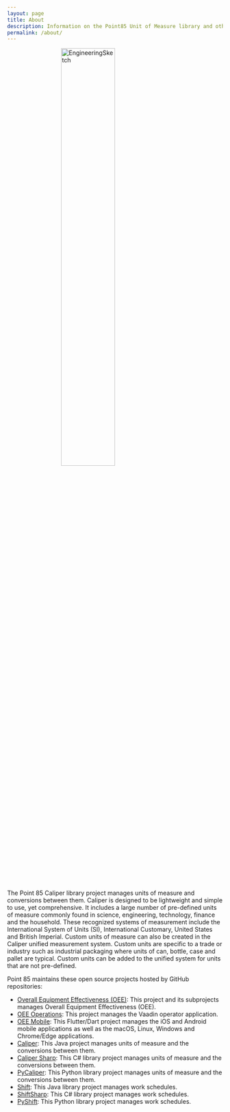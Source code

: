 ```yaml
---
layout: page
title: About
description: Information on the Point85 Unit of Measure library and other projects.
permalink: /about/
---
```

<img src="../resources/images/EngineeringSketch.jpg" alt="EngineeringSketch" style="width:50%; display: block; margin-left: auto; margin-right: auto;"> 

The Point 85 Caliper library project manages units of measure and conversions between them. Caliper is designed to be lightweight and simple to use, yet comprehensive. It includes a large number of pre-defined units of measure commonly found in science, engineering, technology, finance and the household. These recognized systems of measurement include the International System of Units (SI), International Customary, United States and British Imperial. Custom units of measure can also be created in the Caliper unified measurement system. Custom units are specific to a trade or industry such as industrial packaging where units of can, bottle, case and pallet are typical. Custom units can be added to the unified system for units that are not pre-defined.

Point 85 maintains these open source projects hosted by GitHub repositories:
- [Overall Equipment Effectiveness (OEE)](https://github.com/point85/OEE-Designer):  This project and its subprojects manages Overall Equipment Effectiveness (OEE).
- [OEE Operations](https://github.com/point85/OEE-Operations):  This project manages the Vaadin operator application.
- [OEE Mobile](https://github.com/point85/OEE-Mobile):  This Flutter/Dart project manages the iOS and Android mobile applications as well as the macOS, Linux, Windows and Chrome/Edge applications.
- [Caliper](https://github.com/point85/caliper): This Java project manages units of measure and the conversions between them.
- [Caliper Sharp](https://github.com/point85/CaliperSharp):  This C# library project manages units of measure and the conversions between them.
- [PyCaliper](https://github.com/point85/PyCaliper): This Python library project manages units of measure and the conversions between them.
- [Shift](https://github.com/point85/Shift): This Java library project manages work schedules.
- [ShiftSharp](https://github.com/point85/ShiftSharp): This C# library project manages work schedules.
- [PyShift](https://github.com/point85/PyShift):  This Python library project manages work schedules.


